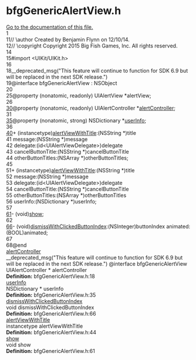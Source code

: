 # bfgGenericAlertView.h

<div class="contents"><a href="bfg_generic_alert_view_8h.html">Go to the documentation of this file.</a><div class="fragment"><div class="line"><a id="l00001" name="l00001"></a><span class="lineno">    1</span></div><div class="line"><a id="l00011" name="l00011"></a><span class="lineno">   11</span><span class="comment">// \author Created by Benjamin Flynn on 12/10/14.</span></div><div class="line"><a id="l00012" name="l00012"></a><span class="lineno">   12</span><span class="comment">// \copyright Copyright 2015 Big Fish Games, Inc. All rights reserved.</span></div><div class="line"><a id="l00014" name="l00014"></a><span class="lineno">   14</span><span class="comment"></span></div><div class="line"><a id="l00015" name="l00015"></a><span class="lineno">   15</span><span class="preprocessor">#import &lt;UIKit/UIKit.h&gt;</span></div><div class="line"><a id="l00016" name="l00016"></a><span class="lineno">   16</span></div><div class="line"><a id="l00018" name="l00018"></a><span class="lineno">   18</span>__deprecated_msg(<span class="stringliteral">&quot;This feature will continue to function for SDK 6.9 but will be replaced in the next SDK release.&quot;</span>)</div><div class="line"><a id="l00019" name="l00019"></a><span class="lineno">   19</span><span class="keyword">@interface </span>bfgGenericAlertView : NSObject</div><div class="line"><a id="l00020" name="l00020"></a><span class="lineno">   20</span></div><div class="line"><a id="l00025" name="l00025"></a><span class="lineno">   25</span><span class="keyword">@property</span> (nonatomic, readonly) UIAlertView             *alertView;</div><div class="line"><a id="l00026" name="l00026"></a><span class="lineno">   26</span></div><div class="line"><a id="l00030" name="l00030"></a><span class="lineno"><a class="line" href="bfg_generic_alert_view_8h.html#a87fb026dbdf9b0029eab0c2198f5bf33">   30</a></span><span class="keyword">@property</span> (nonatomic, readonly) UIAlertController       *<a class="code hl_property" href="bfg_generic_alert_view_8h.html#a87fb026dbdf9b0029eab0c2198f5bf33">alertController</a>;</div><div class="line"><a id="l00031" name="l00031"></a><span class="lineno">   31</span></div><div class="line"><a id="l00035" name="l00035"></a><span class="lineno"><a class="line" href="bfg_generic_alert_view_8h.html#aa389ab67173d05e2f060e49391f320db">   35</a></span><span class="keyword">@property</span> (nonatomic, strong) NSDictionary              *<a class="code hl_property" href="bfg_generic_alert_view_8h.html#aa389ab67173d05e2f060e49391f320db">userInfo</a>;</div><div class="line"><a id="l00036" name="l00036"></a><span class="lineno">   36</span></div><div class="line"><a id="l00040" name="l00040"></a><span class="lineno"><a class="line" href="bfg_generic_alert_view_8h.html#aff2a6aa15d63fc9890c082f9542bc42b">   40</a></span>+ (instancetype)<a class="code hl_variable" href="bfg_generic_alert_view_8h.html#aff2a6aa15d63fc9890c082f9542bc42b">alertViewWithTitle</a>:(NSString *)title</div><div class="line"><a id="l00041" name="l00041"></a><span class="lineno">   41</span>                           message:(NSString *)message</div><div class="line"><a id="l00042" name="l00042"></a><span class="lineno">   42</span>                          delegate:(<span class="keywordtype">id</span>&lt;UIAlertViewDelegate&gt;)delegate</div><div class="line"><a id="l00043" name="l00043"></a><span class="lineno">   43</span>                 cancelButtonTitle:(NSString *)cancelButtonTitle</div><div class="line"><a id="l00044" name="l00044"></a><span class="lineno">   44</span>                 otherButtonTitles:(NSArray *)otherButtonTitles;</div><div class="line"><a id="l00045" name="l00045"></a><span class="lineno">   45</span></div><div class="line"><a id="l00051" name="l00051"></a><span class="lineno">   51</span>+ (instancetype)<a class="code hl_variable" href="bfg_generic_alert_view_8h.html#aff2a6aa15d63fc9890c082f9542bc42b">alertViewWithTitle</a>:(NSString *)title</div><div class="line"><a id="l00052" name="l00052"></a><span class="lineno">   52</span>                           message:(NSString *)message</div><div class="line"><a id="l00053" name="l00053"></a><span class="lineno">   53</span>                          delegate:(<span class="keywordtype">id</span>&lt;UIAlertViewDelegate&gt;)delegate</div><div class="line"><a id="l00054" name="l00054"></a><span class="lineno">   54</span>                 cancelButtonTitle:(NSString *)cancelButtonTitle</div><div class="line"><a id="l00055" name="l00055"></a><span class="lineno">   55</span>                 otherButtonTitles:(NSArray *)otherButtonTitles</div><div class="line"><a id="l00056" name="l00056"></a><span class="lineno">   56</span>                          userInfo:(NSDictionary *)userInfo;</div><div class="line"><a id="l00057" name="l00057"></a><span class="lineno">   57</span></div><div class="line"><a id="l00061" name="l00061"></a><span class="lineno"><a class="line" href="bfg_generic_alert_view_8h.html#affce8adfee5d79a638056c107d0cd06b">   61</a></span>- (void)<a class="code hl_variable" href="bfg_generic_alert_view_8h.html#affce8adfee5d79a638056c107d0cd06b">show</a>;</div><div class="line"><a id="l00062" name="l00062"></a><span class="lineno">   62</span></div><div class="line"><a id="l00066" name="l00066"></a><span class="lineno"><a class="line" href="bfg_generic_alert_view_8h.html#ab99ddd54d6088d7f704fc4696e735e38">   66</a></span>- (void)<a class="code hl_variable" href="bfg_generic_alert_view_8h.html#ab99ddd54d6088d7f704fc4696e735e38">dismissWithClickedButtonIndex</a>:(NSInteger)buttonIndex animated:(BOOL)animated;</div><div class="line"><a id="l00067" name="l00067"></a><span class="lineno">   67</span></div><div class="line"><a id="l00068" name="l00068"></a><span class="lineno">   68</span><span class="keyword">@end</span></div><div class="ttc" id="abfg_generic_alert_view_8h_html_a87fb026dbdf9b0029eab0c2198f5bf33"><div class="ttname"><a href="bfg_generic_alert_view_8h.html#a87fb026dbdf9b0029eab0c2198f5bf33">alertController</a></div><div class="ttdeci">__deprecated_msg(&quot;This feature will continue to function for SDK 6.9 but will be replaced in the next SDK release.&quot;) @interface bfgGenericAlertView UIAlertController * alertController</div><div class="ttdef"><b>Definition:</b> bfgGenericAlertView.h:18</div></div><div class="ttc" id="abfg_generic_alert_view_8h_html_aa389ab67173d05e2f060e49391f320db"><div class="ttname"><a href="bfg_generic_alert_view_8h.html#aa389ab67173d05e2f060e49391f320db">userInfo</a></div><div class="ttdeci">NSDictionary * userInfo</div><div class="ttdef"><b>Definition:</b> bfgGenericAlertView.h:35</div></div><div class="ttc" id="abfg_generic_alert_view_8h_html_ab99ddd54d6088d7f704fc4696e735e38"><div class="ttname"><a href="bfg_generic_alert_view_8h.html#ab99ddd54d6088d7f704fc4696e735e38">dismissWithClickedButtonIndex</a></div><div class="ttdeci">void dismissWithClickedButtonIndex</div><div class="ttdef"><b>Definition:</b> bfgGenericAlertView.h:66</div></div><div class="ttc" id="abfg_generic_alert_view_8h_html_aff2a6aa15d63fc9890c082f9542bc42b"><div class="ttname"><a href="bfg_generic_alert_view_8h.html#aff2a6aa15d63fc9890c082f9542bc42b">alertViewWithTitle</a></div><div class="ttdeci">instancetype alertViewWithTitle</div><div class="ttdef"><b>Definition:</b> bfgGenericAlertView.h:44</div></div><div class="ttc" id="abfg_generic_alert_view_8h_html_affce8adfee5d79a638056c107d0cd06b"><div class="ttname"><a href="bfg_generic_alert_view_8h.html#affce8adfee5d79a638056c107d0cd06b">show</a></div><div class="ttdeci">void show</div><div class="ttdef"><b>Definition:</b> bfgGenericAlertView.h:61</div></div></div> 

